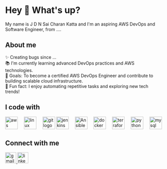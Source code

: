 <h1 align="left">Hey 👋 What's up?</h1>
<p align="left">My name is J D N Sai Charan Katta and I'm an aspiring AWS DevOps and Software Engineer, from ....</p>
<h2 align="left">About me</h2>
<p align="left">✨ Creating bugs since ...<br>📚 I'm currently learning advanced DevOps practices and AWS technologies.<br>🎯 Goals: To become a certified AWS DevOps Engineer and contribute to building scalable cloud infrastructure.<br>🎲 Fun fact: I enjoy automating repetitive tasks and exploring new tech trends!</p>
<h2 align="left">I code with</h2>
<div align="left">
  <img src="https://imgs.search.brave.com/pI0JG4Rx23ES7ugI3GqmfhAvGMo2jSfRAyMmDUso19w/rs:fit:500:0:0/g:ce/aHR0cHM6Ly9sb2dv/cy13b3JsZC5uZXQv/d3AtY29udGVudC91/cGxvYWRzLzIwMjEv/MDgvQW1hem9uLVdl/Yi1TZXJ2aWNlcy1B/V1MtTG9nby03MDB4/Mzk0LnBuZw" height="40" alt="aws logo"  />
  <img width="12" /> 
  <img src="https://cdn.jsdelivr.net/gh/devicons/devicon/icons/linux/linux-original.svg" height="40" alt="linux logo"  />
  <img width="12" />
  <img src="https://cdn.jsdelivr.net/gh/devicons/devicon/icons/git/git-original.svg" height="40" alt="git logo"  />
  <img src="https://cdn.jsdelivr.net/gh/devicons/devicon/icons/jenkins/jenkins-original.svg" height="40" alt="jenkins logo"  />
  <img width="12" />
  <img 
src="https://imgs.search.brave.com/uzVFVW5AN3jkZfCqr9WFL6oFDeJplCHXlKWPlvNIAzQ/rs:fit:860:0:0/g:ce/aHR0cHM6Ly9kb2Nz/LmFuc2libGUuY29t/L2Fuc2libGUvbGF0/ZXN0L19zdGF0aWMv/aW1hZ2VzL0Fuc2li/bGUtTWFyay1SR0Jf/V2hpdGUucG5n" height="40" alt="Ansible logo"  />
  <img width="12" />
  <img src="https://cdn.jsdelivr.net/gh/devicons/devicon/icons/docker/docker-original.svg" height="40" alt="docker logo"  />
  <img width="12" />
  <img src="https://cdn.jsdelivr.net/gh/devicons/devicon/icons/terraform/terraform-original.svg" height="40" alt="terraform logo"  />
  <img width="12" />
  <img src="https://cdn.jsdelivr.net/gh/devicons/devicon/icons/python/python-original.svg" height="40" alt="python logo"  />
  <img width="12" />
  <img src="https://cdn.jsdelivr.net/gh/devicons/devicon/icons/mysql/mysql-original.svg" height="40" alt="mysql logo"  />
  <img width="12" /> 
</div>

###
<h2 align="left">Connect with me</h2>
<div align="left">
  <a href="mailto:saicharank366@gmail.com">
    <img src=" https://mail.google.com/mail/u/1/#inbox" height="35" alt="gmail logo"  />
  </a>
  <a href="https://www.linkedin.com/in/saicharankatta/">
    <img src="https://img.shields.io/static/v1?message=LinkedIn&logo=linkedin&label=&color=0A66C2&logoColor=white&labelColor=&style=for-the-badge" height="35" alt="linkedin logo"  />
  </a>
</div>

